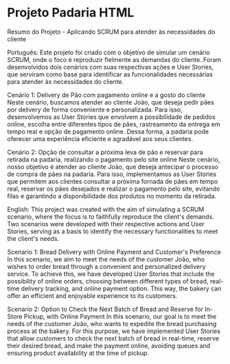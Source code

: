 # Projeto Padaria HTML

Resumo do Projeto - Aplicando SCRUM para atender às necessidades do cliente

Português:
Este projeto foi criado com o objetivo de simular um cenário SCRUM, onde o foco é reproduzir fielmente as demandas do cliente. Foram desenvolvidos dois cenários com suas respectivas ações e User Stories, que serviram como base para identificar as funcionalidades necessárias para atender às necessidades do cliente.

Cenário 1: Delivery de Pão com pagamento online e a gosto do cliente
Neste cenário, buscamos atender ao cliente João, que deseja pedir pães por delivery de forma conveniente e personalizada. Para isso, desenvolvemos as User Stories que envolvem a possibilidade de pedidos online, escolha entre diferentes tipos de pães, rastreamento da entrega em tempo real e opção de pagamento online. Dessa forma, a padaria pode oferecer uma experiência eficiente e agradável aos seus clientes.

Cenário 2: Opção de consultar a próxima leva de pão e reservar para retirada na padaria, realizando o pagamento pelo site online
Neste cenário, nosso objetivo é atender ao cliente João, que deseja antecipar o processo de compra de pães na padaria. Para isso, implementamos as User Stories que permitem aos clientes consultar a próxima fornada de pães em tempo real, reservar os pães desejados e realizar o pagamento pelo site, evitando filas e garantindo a disponibilidade dos produtos no momento da retirada.

English:
This project was created with the aim of simulating a SCRUM scenario, where the focus is to faithfully reproduce the client's demands. Two scenarios were developed with their respective actions and User Stories, serving as a basis to identify the necessary functionalities to meet the client's needs.

Scenario 1: Bread Delivery with Online Payment and Customer's Preference
In this scenario, we aim to meet the needs of the customer João, who wishes to order bread through a convenient and personalized delivery service. To achieve this, we have developed User Stories that include the possibility of online orders, choosing between different types of bread, real-time delivery tracking, and online payment option. This way, the bakery can offer an efficient and enjoyable experience to its customers.

Scenario 2: Option to Check the Next Batch of Bread and Reserve for In-Store Pickup, with Online Payment
In this scenario, our goal is to meet the needs of the customer João, who wants to expedite the bread purchasing process at the bakery. For this purpose, we have implemented User Stories that allow customers to check the next batch of bread in real-time, reserve their desired bread, and make the payment online, avoiding queues and ensuring product availability at the time of pickup.
